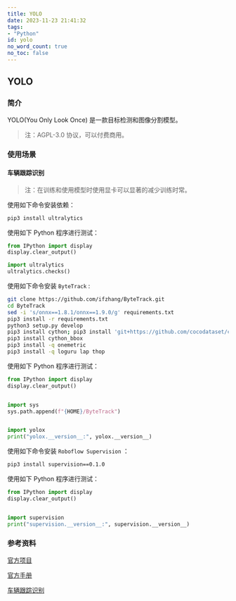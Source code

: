 ```yaml
---
title: YOLO
date: 2023-11-23 21:41:32
tags: 
- "Python"
id: yolo
no_word_count: true
no_toc: false
---
```


## YOLO 

### 简介

YOLO(You Only Look Once) 是一款目标检测和图像分割模型。

> 注：AGPL-3.0 协议，可以付费商用。

### 使用场景

#### 车辆跟踪识别

> 注：在训练和使用模型时使用显卡可以显著的减少训练时常。

使用如下命令安装依赖：

```bash
pip3 install ultralytics
```

使用如下 Python 程序进行测试：

```python
from IPython import display
display.clear_output()

import ultralytics
ultralytics.checks()
```

使用如下命令安装 `ByteTrack` :

```bash
git clone https://github.com/ifzhang/ByteTrack.git
cd ByteTrack
sed -i 's/onnx==1.8.1/onnx==1.9.0/g' requirements.txt
pip3 install -r requirements.txt
python3 setup.py develop
pip3 install cython; pip3 install 'git+https://github.com/cocodataset/cocoapi.git#subdirectory=PythonAPI'
pip3 install cython_bbox
pip3 install -q onemetric
pip3 install -q loguru lap thop
```

使用如下 Python 程序进行测试：

```python
from IPython import display
display.clear_output()


import sys
sys.path.append(f"{HOME}/ByteTrack")


import yolox
print("yolox.__version__:", yolox.__version__)
```

使用如下命令安装 `Roboflow Supervision` ：

```bash
pip3 install supervision==0.1.0
```

使用如下 Python 程序进行测试：

```python
from IPython import display
display.clear_output()


import supervision
print("supervision.__version__:", supervision.__version__)
```

### 参考资料

[官方项目](https://github.com/ultralytics/ultralytics)

[官方手册](https://docs.ultralytics.com/)

[车辆跟踪识别](https://github.com/roboflow/notebooks/blob/main/notebooks/how-to-track-and-count-vehicles-with-yolov8.ipynb)
